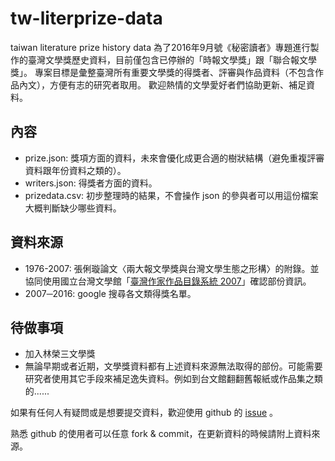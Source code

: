 # tw-literprize-data
taiwan literature prize history data
為了2016年9月號《秘密讀者》專題進行製作的臺灣文學獎歷史資料，目前僅包含已停辦的「時報文學獎」跟「聯合報文學獎」。
專案目標是彙整臺灣所有重要文學獎的得獎者、評審與作品資料（不包含作品內文），方便有志的研究者取用。
歡迎熱情的文學愛好者們協助更新、補足資料。

## 內容

- prize.json: 獎項方面的資料，未來會優化成更合適的樹狀結構（避免重複評審資料跟年份資料之類的）。
- writers.json: 得獎者方面的資料。
- prizedata.csv: 初步整理時的結果，不會操作 json 的參與者可以用這份檔案大概判斷缺少哪些資料。

## 資料來源

- 1976-2007: 張俐璇論文〈兩大報文學獎與台灣文學生態之形構〉的附錄。並協同使用國立台灣文學館「[臺灣作家作品目錄系統 2007](http://www3.nmtl.gov.tw/Writer2/)」確認部份資訊。
- 2007─2016: google 搜尋各文類得獎名單。

## 待做事項

- 加入林榮三文學獎
- 無論早期或者近期，文學獎資料都有上述資料來源無法取得的部份。可能需要研究者使用其它手段來補足逸失資料。例如到台文館翻翻舊報紙或作品集之類的......

如果有任何人有疑問或是想要提交資料，歡迎使用 github 的 [issue](https://github.com/Anonymous-Readers/tw-literprize-data/issues) 。

熟悉 github 的使用者可以任意 fork & commit，在更新資料的時候請附上資料來源。
